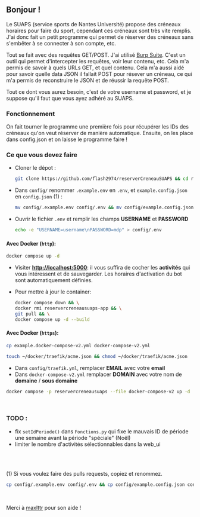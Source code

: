 ## Bonjour !
Le SUAPS (service sports de Nantes Université) propose des créneaux horaires pour faire du sport, cependant ces créneaux sont très vite remplis.
J'ai donc fait un petit programme qui permet de réserver des créneaux sans s'embêter à se connecter à son compte, etc.

Tout se fait avec des requêtes GET/POST. J'ai utilisé [Burp Suite](https://portswigger.net/burp/releases/professional-community-2024-8-5?requestededition=community&requestedplatform=). C'est un outil qui permet d'intercepter les requêtes, voir leur contenu, etc. Cela m'a permis de savoir à quels URLs GET, et quel contenu. Cela m'a aussi aidé pour savoir quelle data JSON il fallait POST pour résever un créneau, ce qui m'a permis de reconstruire le JSON et de réussir la requête POST.

Tout ce dont vous aurez besoin, c'est de votre username et password, et je suppose qu'il faut que vous ayez adhéré au SUAPS.


### Fonctionnement
On fait tourner le programme une première fois pour récupérer les IDs des créneaux qu'on veut réserver de manière automatique. Ensuite, on les place dans config.json et on laisse le programme faire !

### Ce que vous devez faire
- Cloner le dépot :
    ```bash
    git clone https://github.com/flash2974/reserverCreneauSUAPS && cd reserverCreneauSUAPS/
    ```
- Dans `config/` renommer `.example.env` en `.env`, et `example.config.json` en `config.json` (1) : 
    ```bash
    mv config/.example.env config/.env && mv config/example.config.json config/config.json
    ```

- Ouvrir le fichier `.env` et remplir les champs **USERNAME** et **PASSWORD**
    ```bash
    echo -e "USERNAME=username\nPASSWORD=mdp" > config/.env
    ```

#### Avec Docker (`http`):
```bash
docker compose up -d
```
- Visiter [**http://localhost:5000**](http://localhost:5000): il vous suffira de cocher les **activités** qui vous intéressent et de sauvegarder. Les horaires d'activation du bot sont automatiquement définies.
- Pour mettre à jour le container:

    ```bash
    docker compose down && \
    docker rmi reservercreneausuaps-app && \
    git pull && \
    docker compose up -d --build
    ```

#### Avec Docker (`https`):
```bash
cp example.docker-compose-v2.yml docker-compose-v2.yml
```
```bash
touch ~/docker/traefik/acme.json && chmod ~/docker/traefik/acme.json
``` 
- Dans `config/traefik.yml`, remplacer **EMAIL** avec votre **email**
- Dans `docker-compose-v2.yml` remplacer **DOMAIN** avec votre nom de **domaine** / **sous domaine**
```bash
docker compose -p reservercreneausuaps --file docker-compose-v2 up -d
```

<br>

### TODO :
- fix `setIdPeriode()` dans `Fonctions.py` qui fixe le mauvais ID de période une semaine avant la période "spéciale" (Noël)
- limiter le nombre d'activités sélectionnables dans la web_ui

<br>
<br>

(1) Si vous voulez faire des pulls requests, copiez et renommez.
```bash
cp config/.example.env config/.env && cp config/example.config.json config/config.json
```

<br>

Merci à [maxlttr](https://github.com/maxlttr1) pour son aide !
